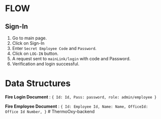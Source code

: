 # FLOW

## **Sign-In**

1. Go to main page.
2. Click on Sign-In
3. Enter `Secret Employee Code` and `Password`.
4. Click on `LOG-IN` button.
5. A request sent to `mainLink/login` with code and Password.
6. Verification and login successful.

# Data Structures

**Fire Login Document** : `{ Id: Id, Pass: password, role: admin/employee }`

**Fire Employee Document** : `{ Id: Employee Id, Name: Name, OfficeId: Office Id Number, }`
#   T h e r m o O x y - b a c k e n d  
 